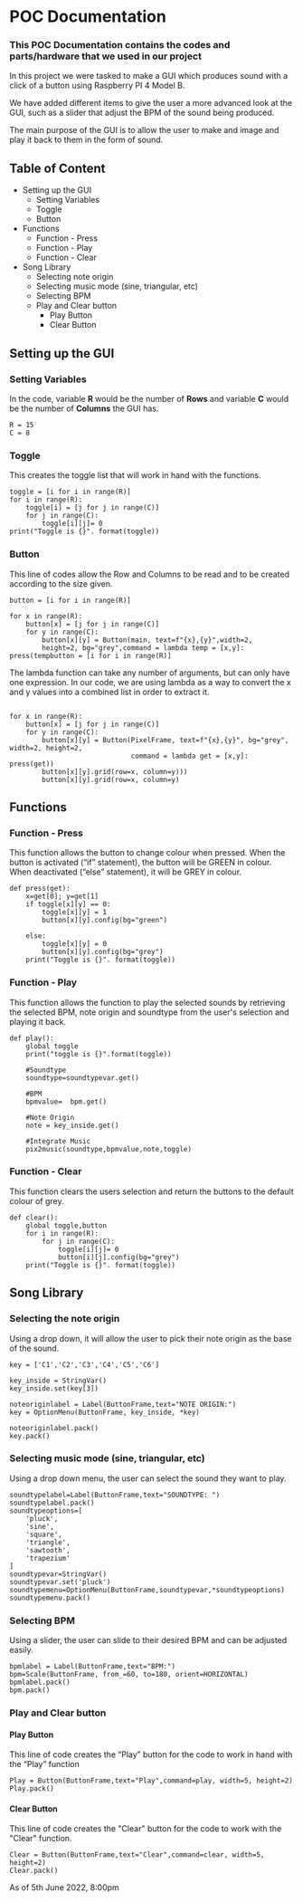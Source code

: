 ﻿# POC Documentation
### This POC Documentation contains the codes and parts/hardware that we used in our project

In this project we were tasked to make a GUI which produces sound with a click of a button using Raspberry PI 4 Model B.

We have added different items to give the user a more advanced look at the GUI, such as a slider that adjust the BPM of the sound being produced.

The main purpose of the GUI is to allow the user to make and image and play it back to them in the form of sound.

## Table of Content

 - Setting up the GUI
	 - Setting Variables
	 - Toggle
	 - Button
 - Functions
	 - Function - Press
	 -	Function - Play
	 - Function - Clear
- Song Library
	- Selecting note origin
	- Selecting music mode (sine, triangular, etc)
	- Selecting BPM
	- Play and Clear button
		- Play Button
		- Clear Button

 

## Setting up the GUI

### Setting Variables
In the code, variable **R** would be the number of **Rows** and variable **C** would be the number of **Columns** the GUI has.
```
R = 15
C = 8
```
### Toggle
This creates the toggle list that will work in hand with the functions.
```
toggle = [i for i in range(R)]
for i in range(R):
    toggle[i] = [j for j in range(C)]
    for j in range(C):
        toggle[i][j]= 0
print("Toggle is {}". format(toggle))
```

### Button
This line of codes allow the Row and Columns to be read and to be created according to the size given.
```
button = [i for i in range(R)]

for x in range(R):
    button[x] = [j for j in range(C)]
    for y in range(C):
        button[x][y] = Button(main, text=f"{x},{y}",width=2, 
        height=2, bg="grey",command = lambda temp = [x,y]: press(tempbutton = [i for i in range(R)]
```
The lambda function can take any number of arguments, but can only have one expression. In our code, we are using lambda as a way to convert the x and y values into a combined list in order to extract it.
```

for x in range(R):
    button[x] = [j for j in range(C)]
    for y in range(C):
        button[x][y] = Button(PixelFrame, text=f"{x},{y}", bg="grey", width=2, height=2,
                              command = lambda get = [x,y]: press(get))
        button[x][y].grid(row=x, column=y)))
        button[x][y].grid(row=x, column=y)
 ```
 


## Functions 

### Function - Press
This function allows the button to change colour when pressed. When the button is activated (“if” statement), the button will be GREEN in colour. When deactivated (“else” statement), it will be GREY in colour.
```
def press(get):
    x=get[0]; y=get[1]
    if toggle[x][y] == 0:
        toggle[x][y] = 1
        button[x][y].config(bg="green")
        
    else:
        toggle[x][y] = 0
        button[x][y].config(bg="grey")
    print("Toggle is {}". format(toggle))
```
### Function - Play 
This function allows the function to play the selected sounds by retrieving the selected BPM, note origin and soundtype from the user's selection and playing it back.
```
def play():
    global toggle
    print("toggle is {}".format(toggle))
    
    #Soundtype
    soundtype=soundtypevar.get()
    
    #BPM
    bpmvalue=  bpm.get()
    
    #Note Origin
    note = key_inside.get()
    
    #Integrate Music
    pix2music(soundtype,bpmvalue,note,toggle)
```

### Function - Clear
This function clears the users selection and return the buttons to the default colour of grey.
```
def clear():
    global toggle,button
    for i in range(R):
        for j in range(C):
            toggle[i][j]= 0
            button[i][j].config(bg="grey")
    print("Toggle is {}". format(toggle))
```
																					

## Song Library

### Selecting the note origin
Using a drop down, it will allow the user to pick their note origin as the base of the sound.
```
key = ['C1','C2','C3','C4','C5','C6']

key_inside = StringVar()
key_inside.set(key[3])

noteoriginlabel = Label(ButtonFrame,text="NOTE ORIGIN:")
key = OptionMenu(ButtonFrame, key_inside, *key)

noteoriginlabel.pack()
key.pack()
```

### Selecting music mode (sine, triangular, etc)
Using a drop down menu, the user can select the sound they want to play.
```
soundtypelabel=Label(ButtonFrame,text="SOUNDTYPE: ")
soundtypelabel.pack()
soundtypeoptions=[
    'pluck',
    'sine',
    'square',
    'triangle',
    'sawtooth',
    'trapezium'
]
soundtypevar=StringVar()
soundtypevar.set('pluck')
soundtypemenu=OptionMenu(ButtonFrame,soundtypevar,*soundtypeoptions)
soundtypemenu.pack()
```
###  Selecting BPM 
Using a slider, the user can slide to their desired BPM and can be adjusted easily.
```
bpmlabel = Label(ButtonFrame,text="BPM:")
bpm=Scale(ButtonFrame, from_=60, to=180, orient=HORIZONTAL)
bpmlabel.pack()
bpm.pack()
```

### Play and Clear button
#### Play Button
This line of code creates the “Play” button for the code to work in hand with the “Play” function
```
Play = Button(ButtonFrame,text="Play",command=play, width=5, height=2)
Play.pack()
```
#### Clear Button
This line of code creates the "Clear" button for the code to work with the "Clear" function.
```
Clear = Button(ButtonFrame,text="Clear",command=clear, width=5, height=2)
Clear.pack()
```
As of 5th June 2022, 8:00pm
